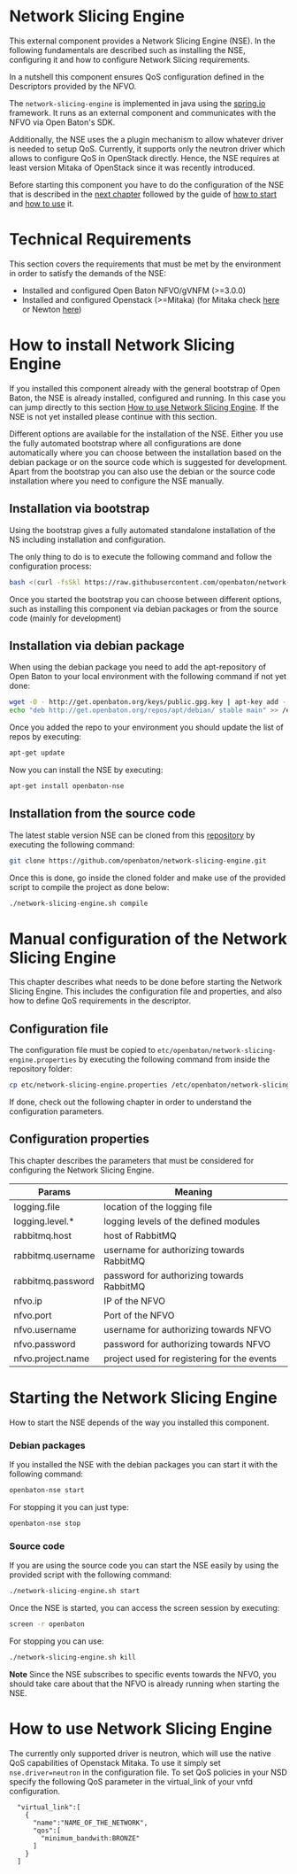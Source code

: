# Network Slicing Engine

This external component provides a Network Slicing Engine (NSE). In the following fundamentals are described such as installing the NSE, configuring it and how to configure Network Slicing requirements.

In a nutshell this component ensures QoS configuration defined in the Descriptors provided by the NFVO.

The `network-slicing-engine` is implemented in java using the [spring.io] framework. It runs as an external component and communicates with the NFVO via Open Baton's SDK.

Additionally, the NSE uses the a plugin mechanism to allow whatever driver is needed to setup QoS. Currently, it supports only the neutron driver which allows to configure QoS in OpenStack directly. Hence, the NSE requires at least version Mitaka of OpenStack since it was recently introduced.

Before starting this component you have to do the configuration of the NSE that is described in the [next chapter](#manual-configuration-of-the-network-slicing-engine) followed by the guide of [how to start](#starting-the-network-slicing-engine) and [how to use](#how-to-use-the-network-slicing-engine) it.

# Technical Requirements
This section covers the requirements that must be met by the environment in order to satisfy the demands of the NSE:

* Installed and configured Open Baton NFVO/gVNFM (>=3.0.0)
* Installed and configured Openstack (>=Mitaka) (for Mitaka check [here][os-neutron-mitaka-conf] or Newton [here][os-neutron-newton-conf]) 

# How to install Network Slicing Engine
If you installed this component already with the general bootstrap of Open Baton, the NSE is already installed, configured and running. In this case you can jump directly to this section [How to use Network Slicing Engine](#how-to-use-network-slicing-engine). If the NSE is not yet installed please continue with this section.

Different options are available for the installation of the NSE. Either you use the fully automated bootstrap where all configurations are done automatically where you can choose between the installation based on the debian package or on the source code which is suggested for development. Apart from the bootstrap you can also use the debian or the source code installation where you need to configure the NSE manually. 

## Installation via bootstrap

Using the bootstrap gives a fully automated standalone installation of the NS including installation and configuration.

The only thing to do is to execute the following command and follow the configuration process: 

```bash
bash <(curl -fsSkl https://raw.githubusercontent.com/openbaton/network-slicing-engine/master/bootstrap)
```

Once you started the bootstrap you can choose between different options, such as installing this component via debian packages or from the source code (mainly for development)

## Installation via debian package

When using the debian package you need to add the apt-repository of Open Baton to your local environment with the following command if not yet done:
 
```bash
wget -O - http://get.openbaton.org/keys/public.gpg.key | apt-key add -
echo "deb http://get.openbaton.org/repos/apt/debian/ stable main" >> /etc/apt/sources.list
```

Once you added the repo to your environment you should update the list of repos by executing:

```bash
apt-get update
```

Now you can install the NSE by executing:

```bash
apt-get install openbaton-nse
```

## Installation from the source code

The latest stable version NSE can be cloned from this [repository][nse-repo] by executing the following command:

```bash
git clone https://github.com/openbaton/network-slicing-engine.git
```

Once this is done, go inside the cloned folder and make use of the provided script to compile the project as done below:

```bash
./network-slicing-engine.sh compile
```

# Manual configuration of the Network Slicing Engine

This chapter describes what needs to be done before starting the Network Slicing Engine. This includes the configuration file and properties, and also how to define QoS requirements in the descriptor.

## Configuration file
The configuration file must be copied to `etc/openbaton/network-slicing-engine.properties` by executing the following command from inside the repository folder:

```bash
cp etc/network-slicing-engine.properties /etc/openbaton/network-slicing-engine.properties
```

If done, check out the following chapter in order to understand the configuration parameters.

## Configuration properties

This chapter describes the parameters that must be considered for configuring the Network Slicing Engine.

| Params          				| Meaning       																|
| -------------   				| -------------																|
| logging.file					| location of the logging file |
| logging.level.*               | logging levels of the defined modules  |
| rabbitmq.host                 | host of RabbitMQ |
| rabbitmq.username             | username for authorizing towards RabbitMQ |
| rabbitmq.password             | password for authorizing towards RabbitMQ |
| nfvo.ip                       | IP of the NFVO |
| nfvo.port                     | Port of the NFVO |
| nfvo.username                 | username for authorizing towards NFVO |
| nfvo.password                 | password for authorizing towards NFVO |
| nfvo.project.name             | project used for registering for the events|

# Starting the Network Slicing Engine

How to start the NSE depends of the way you installed this component.

### Debian packages

If you installed the NSE with the debian packages you can start it with the following command:

```bash
openbaton-nse start
```

For stopping it you can just type:

```bash
openbaton-nse stop
```

### Source code

If you are using the source code you can start the NSE  easily by using the provided script with the following command:

```bash
./network-slicing-engine.sh start
```

Once the NSE is started, you can access the screen session by executing:

```bash
screen -r openbaton
```

For stopping you can use:
```bash
./network-slicing-engine.sh kill
```

**Note** Since the NSE subscribes to specific events towards the NFVO, you should take care about that the NFVO is already running when starting the NSE.

# How to use Network Slicing Engine
The currently only supported driver is neutron, which will use the native QoS capabilities of Openstack Mitaka. To use it simply set ```nse.driver=neutron``` in the configuration file. To set QoS policies in your NSD specify the following QoS parameter in the virtual_link of your vnfd configuration. 

```
  "virtual_link":[
    {
      "name":"NAME_OF_THE_NETWORK",
      "qos":[
        "minimum_bandwith:BRONZE"
      ]
    }
  ]
```

[nse-repo]: https://github.com/openbaton/network-slicing
[openbaton]: http://openbaton.org
[openbaton-doc]: http://openbaton.org/documentation
[spring.io]:https://spring.io/
[os-neutron-mitaka-conf]:http://docs.openstack.org/mitaka/networking-guide/config-qos.html
[os-neutron-newton-conf]:http://docs.openstack.org/newton/networking-guide/config-qos.html
